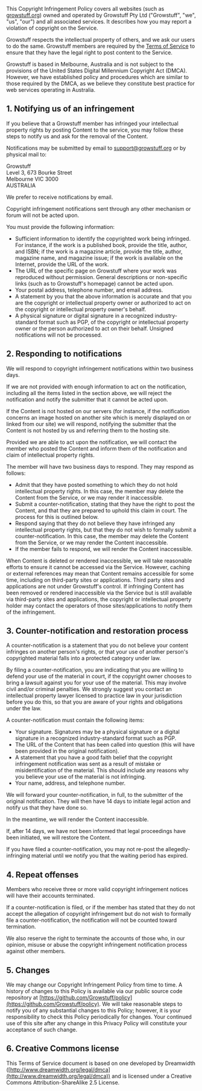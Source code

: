 This Copyright Infringement Policy covers all websites (such as [growstuff.org](http://growstuff.org)) owned and operated by Growstuff Pty Ltd ("Growstuff", "we", "us", "our") and all associated services.  It describes how you may report a violation of copyright on the Service.

Growstuff respects the intellectual property of others, and we ask our users to do the same. Growstuff members are required by the [Terms of Service](http://growstuff.org/policy/tos) to ensure that they have the legal right to post content to the Service.

Growstuff is based in Melbourne, Australia and is not subject to the provisions of the United States Digital Millennium Copyright Act (DMCA).  However, we have established policy and procedures which are similar to those required by the DMCA, as we believe they constitute best practice for web services operating in Australia.

## 1. Notifying us of an infringement

If you believe that a Growstuff member has infringed your intellectual property rights by posting Content to the service, you may follow these steps to notify us and ask for the removal of the Content.

Notifications may be submitted by email to [support@growstuff.org](mailto:support@growstuff.org) or by physical mail to:

Growstuff  
Level 3, 673 Bourke Street  
Melbourne VIC 3000  
AUSTRALIA

We prefer to receive notifications by email.

Copyright infringement notifications sent through any other mechanism or forum will not be acted upon.

You must provide the following information:

* Sufficient information to identify the copyrighted work being infringed. For instance, if the work is a published book, provide the title, author, and ISBN; if the work is a magazine article, provide the title, author, magazine name, and magazine issue; if the work is available on the Internet, provide the URL of the work.
* The URL of the specific page on Growstuff where your work was reproduced without permission. General descriptions or non-specific links (such as to Growstuff's homepage) cannot be acted upon.
* Your postal address, telephone number, and email address.
* A statement by you that the above information is accurate and that you are the copyright or intellectual property owner or authorized to act on the copyright or intellectual property owner's behalf.
* A physical signature or digital signature in a recognized industry-standard format such as PGP, of the copyright or intellectual property owner or the person authorized to act on their behalf. Unsigned notifications will not be processed.

## 2. Responding to notifications

We will respond to copyright infringement notifications within two business days.

If we are not provided with enough information to act on the notification, including all the items listed in the section above, we will reject the notification and notify the submitter that it cannot be acted upon.

If the Content is not hosted on our servers (for instance, if the notification concerns an image hosted on another site which is merely displayed on or linked from our site) we will respond, notifying the submitter that the Content is not hosted by us and referring them to the hosting site.

Provided we are able to act upon the notification, we will contact the member who posted the Content and inform them of the notification and claim of intellectual property rights.

The member will have two business days to respond.  They may respond as follows:

* Admit that they have posted something to which they do not hold intellectual property rights.  In this case, the member may delete the Content from the Service, or we may render it inaccessible.
* Submit a counter-notification, stating that they have the right to post the Content, and that they are prepared to uphold this claim in court.  The process for this is outlined below.
* Respond saying that they do not believe they have infringed any intellectual property rights, but that they do not wish to formally submit a counter-notification. In this case, the member may delete the Content from the Service, or we may render the Content inaccessible.
* If the member fails to respond, we will render the Content inaccessible.

When Content is deleted or rendered inaccessible, we will take reasonable efforts to ensure it cannot be accessed via the Service. However, caching or external references may mean that Content remains accessible for some time, including on third-party sites or applications.  Third party sites and applications are not under Growstuff's control. If infringing Content has been removed or rendered inaccessible via the Service but is still available via third-party sites and applications, the copyright or intellectual property holder may contact the operators of those sites/applications to notify them of the infringement.

## 3. Counter-notification and restoration process

A counter-notification is a statement that you do not believe your content infringes on another person's rights, or that your use of another person's copyrighted material falls into a protected category under law.

By filing a counter-notification, you are indicating that you are willing to defend your use of the material in court, if the copyright owner chooses to bring a lawsuit against you for your use of the material. This may involve civil and/or criminal penalties. We strongly suggest you contact an intellectual property lawyer licensed to practice law in your jurisdiction before you do this, so that you are aware of your rights and obligations under the law.

A counter-notification must contain the following items:

* Your signature. Signatures may be a physical signature or a digital signature in a recognized industry-standard format such as PGP.
* The URL of the Content that has been called into question (this will have been provided in the original notification).
* A statement that you have a good faith belief that the copyright infringement notification was sent as a result of mistake or misidentification of the material. This should include any reasons why you believe your use of the material is not infringing.
* Your name, address, and telephone number.

We will forward your counter-notification, in full, to the submitter of the original notification. They will then have 14 days to initiate legal action and notify us that they have done so.

In the meantime, we will render the Content inaccessible.

If, after 14 days, we have not been informed that legal proceedings have been initiated, we will restore the Content.

If you have filed a counter-notification, you may not re-post the allegedly-infringing material until we notify you that the waiting period has expired.

## 4. Repeat offenses

Members who receive three or more valid copyright infringement notices will have their accounts terminated.

If a counter-notification is filed, or if the member has stated that they do not accept the allegation of copyright infringement but do not wish to formally file a counter-notification, the notification will not be counted toward termination.

We also reserve the right to terminate the accounts of those who, in our opinion, misuse or abuse the copyright infringement notification process against other members.

## 5. Changes

We may change our Copyright Infringement Policy from time to time. A history of changes to this Policy is available via our public source code repository at [https://github.com/Growstuff/policy](https://github.com/Growstuff/policy). We will take reasonable steps to notify you of any substantial changes to this Policy; however, it is your responsibility to check this Policy periodically for changes. Your continued use of this site after any change in this Privacy Policy will constitute your acceptance of such change.
## 6. Creative Commons license

This Terms of Service document is based on one developed by Dreamwidth ([http://www.dreamwidth.org/legal/dmca](http://www.dreamwidth.org/legal/dmca)) and is licensed under a Creative Commons Attribution-ShareAlike 2.5 License.
